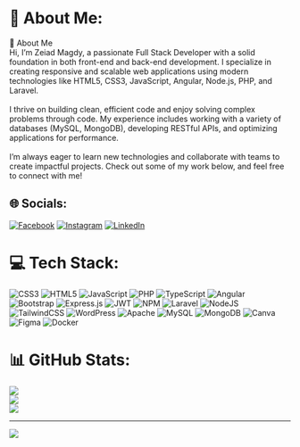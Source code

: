 # 💫 About Me:
👋 About Me<br>Hi, I’m Zeiad Magdy, a passionate Full Stack Developer with a solid foundation in both front-end and back-end development. I specialize in creating responsive and scalable web applications using modern technologies like HTML5, CSS3, JavaScript, Angular, Node.js, PHP, and Laravel.<br><br>I thrive on building clean, efficient code and enjoy solving complex problems through code. My experience includes working with a variety of databases (MySQL, MongoDB), developing RESTful APIs, and optimizing applications for performance.<br><br>I’m always eager to learn new technologies and collaborate with teams to create impactful projects. Check out some of my work below, and feel free to connect with me!


## 🌐 Socials:
[![Facebook](https://img.shields.io/badge/Facebook-%231877F2.svg?logo=Facebook&logoColor=white)](https://www.facebook.com/zeiad.magdy.9/) [![Instagram](https://img.shields.io/badge/Instagram-%23E4405F.svg?logo=Instagram&logoColor=white)](https://instagram.com/zzeiadmagdy) [![LinkedIn](https://img.shields.io/badge/LinkedIn-%230077B5.svg?logo=linkedin&logoColor=white)](https://www.linkedin.com/in/zeiad-magdy-31919724a/) 

# 💻 Tech Stack:
![CSS3](https://img.shields.io/badge/css3-%231572B6.svg?style=for-the-badge&logo=css3&logoColor=white) ![HTML5](https://img.shields.io/badge/html5-%23E34F26.svg?style=for-the-badge&logo=html5&logoColor=white) ![JavaScript](https://img.shields.io/badge/javascript-%23323330.svg?style=for-the-badge&logo=javascript&logoColor=%23F7DF1E) ![PHP](https://img.shields.io/badge/php-%23777BB4.svg?style=for-the-badge&logo=php&logoColor=white) ![TypeScript](https://img.shields.io/badge/typescript-%23007ACC.svg?style=for-the-badge&logo=typescript&logoColor=white) ![Angular](https://img.shields.io/badge/angular-%23DD0031.svg?style=for-the-badge&logo=angular&logoColor=white) ![Bootstrap](https://img.shields.io/badge/bootstrap-%238511FA.svg?style=for-the-badge&logo=bootstrap&logoColor=white) ![Express.js](https://img.shields.io/badge/express.js-%23404d59.svg?style=for-the-badge&logo=express&logoColor=%2361DAFB) ![JWT](https://img.shields.io/badge/JWT-black?style=for-the-badge&logo=JSON%20web%20tokens) ![NPM](https://img.shields.io/badge/NPM-%23CB3837.svg?style=for-the-badge&logo=npm&logoColor=white) ![Laravel](https://img.shields.io/badge/laravel-%23FF2D20.svg?style=for-the-badge&logo=laravel&logoColor=white) ![NodeJS](https://img.shields.io/badge/node.js-6DA55F?style=for-the-badge&logo=node.js&logoColor=white) ![TailwindCSS](https://img.shields.io/badge/tailwindcss-%2338B2AC.svg?style=for-the-badge&logo=tailwind-css&logoColor=white) ![WordPress](https://img.shields.io/badge/WordPress-%23117AC9.svg?style=for-the-badge&logo=WordPress&logoColor=white) ![Apache](https://img.shields.io/badge/apache-%23D42029.svg?style=for-the-badge&logo=apache&logoColor=white) ![MySQL](https://img.shields.io/badge/mysql-4479A1.svg?style=for-the-badge&logo=mysql&logoColor=white) ![MongoDB](https://img.shields.io/badge/MongoDB-%234ea94b.svg?style=for-the-badge&logo=mongodb&logoColor=white) ![Canva](https://img.shields.io/badge/Canva-%2300C4CC.svg?style=for-the-badge&logo=Canva&logoColor=white) ![Figma](https://img.shields.io/badge/figma-%23F24E1E.svg?style=for-the-badge&logo=figma&logoColor=white) ![Docker](https://img.shields.io/badge/docker-%230db7ed.svg?style=for-the-badge&logo=docker&logoColor=white)
# 📊 GitHub Stats:
![](https://github-readme-stats.vercel.app/api?username=zeiadmagdy&theme=radical&hide_border=false&include_all_commits=true&count_private=true)<br/>
![](https://github-readme-streak-stats.herokuapp.com/?user=zeiadmagdy&theme=radical&hide_border=false)<br/>
![](https://github-readme-stats.vercel.app/api/top-langs/?username=zeiadmagdy&theme=radical&hide_border=false&include_all_commits=true&count_private=true&layout=compact)

---
[![](https://visitcount.itsvg.in/api?id=zeiadmagdy&icon=0&color=6)](https://visitcount.itsvg.in)

<!-- Proudly created with GPRM ( https://gprm.itsvg.in ) -->
